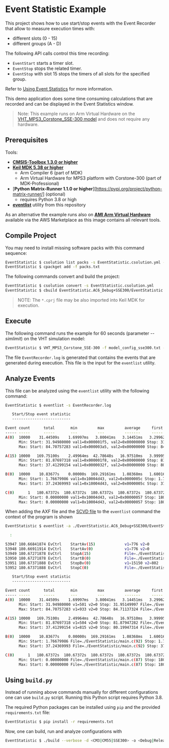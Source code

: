 # Event Statistic Example

This project shows how to use start/stop events with the Event Recorder that allow to measure execution times with:

- different slots (0 - 15)
- different groups (A - D)

The following API calls control this time recording:

- `EventStart` starts a timer slot.
- `EventStop` stops the related timer.
- `EventStop` with slot 15 stops the timers of all slots for the specified group.

Refer to [Using Event Statistics](https://arm-software.github.io/CMSIS-View/main/ev_stat.html#es_use) for more information.

This demo application does some time consuming calculations that are recorded
and can be displayed in the Event Statistics window.

>Note:
This example runs on Arm Virtual Hardware on the [VHT_MPS3_Corstone_SSE-300 model](https://arm-software.github.io/AVH/main/simulation/html/Using.html) and does not require any hardware.

## Prerequisites

Tools:

- [**CMSIS-Toolbox 1.3.0 or higher**](https://github.com/Open-CMSIS-Pack/cmsis-toolbox)
- [**Keil MDK 5.38 or higher**](https://www.keil.com/mdk5)
  - Arm Compiler 6 (part of MDK)
  - Arm Virtual Hardware for MPS3 platform with Corstone-300 (part of MDK-Professional)
- [**Python Matrix-Runner 1.1.0 or higher**][https://pypi.org/project/python-matrix-runner/] (optional)
  - requires Python 3.8 or high
- [**eventlist**](https://github.com/ARM-software/CMSIS-View/releases/latest) utility from this repository

As an alternative the example runs also on [**AMI Arm Virtual Hardware**](https://aws.amazon.com/marketplace/search/results?searchTerms=Arm+Virtual+Hardware) available via the AWS Marketplace as this image contains all relevant tools.

## Compile Project

You may need to install missing software packs with this command sequence:

```bash
EventStatistic $ csolution list packs -s EventStatistic.csolution.yml -m >packs.txt
EventStatistic $ cpackget add -f packs.txt
```

The following commands convert and build the project:

```bash
EventStatistic $ csolution convert -s EventStatistic.csolution.yml
EventStatistic $ cbuild EventStatistic.AC6_Debug+SSE300/EventStatistic.AC6_Debug+SSE300.cprj
```

> NOTE: The `*.cprj` file may be also imported into Keil MDK for execution.

## Execute

The following command runs the example for 60 seconds (parameter *--simlimit*) on the VHT simulation model:

```bash
EventStatistic $ VHT_MPS3_Corstone_SSE-300 -f model_config_sse300.txt --simlimit=60 -a ./EventStatistic.AC6_Debug+SSE300/EventStatistic.AC6_Debug+SSE300_outdir\EventStatistic.AC6_Debug+SSE300.axf
```

The file `EventRecorder.log` is generated that contains the events that are generated during execution. This file is the input for the `eventlist` utility.

## Analyze Events

This file can be analyzed using the `eventlist` utility with the following command:

```bash
EventStatistic $ eventlist -s EventRecorder.log

   Start/Stop event statistic
   --------------------------

Event count      total       min         max         average     first       last
----- -----      -----       ---         ---         -------     -----       ----
A(0)  10000    31.44509s    1.69997ms   3.80041ms   3.14451ms   3.29962ms   3.59964ms
      Min: Start: 31.94980000 val1=0x000001f5, val2=0x00000000 Stop: 31.95149997 val1=0x10004d43, val2=0x0000003c
      Max: Start: 84.70757283 val1=0x000003a5, val2=0x00000000 Stop: 84.71137324 val1=0x10004d43, val2=0x00000038

A(15) 10000   169.75100s    2.49964ms  42.78648s   16.97510ms   3.99995ms   4.30004ms
      Min: Start: 81.87697318 val1=0x000001f8, val2=0x00000000 Stop: 81.87947282 val1=0x10004d43, val2=0x0000003c
      Max: Start: 37.41299154 val1=0x0000032f, val2=0x00000000 Stop: 80.19947314 val1=0x10004d43, val2=0x0000003c

B(0)  10000    10.83677s    0.00000s  169.29161ms   1.08368ms   1.60016ms   1.00010ms
      Min: Start: 1.76679986 val1=0x10004d43, val2=0x0000005c Stop: 1.76679986 val1=0x0000018e, val2=0x00000047
      Max: Start: 37.24369993 val1=0x10004d43, val2=0x0000005c Stop: 37.41299154 val1=0x000066bf, val2=0x00000487

C(0)      1   180.67372s  180.67372s  180.67372s  180.67372s  180.67372s  180.67372s
      Min: Start: 0.00000000 val1=0x10004d43, val2=0x00000057 Stop: 180.67371888 val1=0x10004d43, val2=0x00000062
      Max: Start: 0.00000000 val1=0x10004d43, val2=0x00000057 Stop: 180.67371888 val1=0x10004d43, val2=0x00000062
```

When adding the AXF file and the [SCVD file](https://arm-software.github.io/CMSIS-View/main/SCVD_Format.html) to the `eventlist` command the context of the program is shown

```bash
EventStatistic $ eventlist -a ./EventStatistic.AC6_Debug+SSE300/EventStatistic.AC6_Debug+SSE300_outdir\EventStatistic.AC6_Debug+SSE300.axf -I EventRecorder.scvd EventRecorder.log

  :

53947 180.66841874 EvCtrl    StartAv(15)             v1=776 v2=0
53948 180.66911914 EvCtrl    StartAv(0)              v1=776 v2=0
53949 180.67271878 EvCtrl    StopA(15)               File=./EventStatistic/main.c(60)
53950 180.67271878 EvCtrl    StartB(0)               File=./EventStatistic/main.c(92)
53951 180.67371888 EvCtrl    StopBv(0)               v1=15150 v2=802
53952 180.67371888 EvCtrl    StopC(0)                File=./EventStatistic/main.c(98)

   Start/Stop event statistic
   --------------------------

Event count      total       min         max         average     first       last
----- -----      -----       ---         ---         -------     -----       ----
A(0)  10000    31.44509s    1.69997ms   3.80041ms   3.14451ms   3.29962ms   3.59964ms
      Min: Start: 31.94980000 v1=501 v2=0 Stop: 31.95149997 File=./EventStatistic/main.c(60)
      Max: Start: 84.70757283 v1=933 v2=0 Stop: 84.71137324 File=./EventStatistic/main.c(56)

A(15) 10000   169.75100s    2.49964ms  42.78648s   16.97510ms   3.99995ms   4.30004ms
      Min: Start: 81.87697318 v1=504 v2=0 Stop: 81.87947282 File=./EventStatistic/main.c(60)
      Max: Start: 37.41299154 v1=815 v2=0 Stop: 80.19947314 File=./EventStatistic/main.c(60)

B(0)  10000    10.83677s    0.00000s  169.29161ms   1.08368ms   1.60016ms   1.00010ms
      Min: Start: 1.76679986 File=./EventStatistic/main.c(92) Stop: 1.76679986 v1=398 v2=71
      Max: Start: 37.24369993 File=./EventStatistic/main.c(92) Stop: 37.41299154 v1=26303 v2=1159

C(0)      1   180.67372s  180.67372s  180.67372s  180.67372s  180.67372s  180.67372s
      Min: Start: 0.00000000 File=./EventStatistic/main.c(87) Stop: 180.67371888 File=./EventStatistic/main.c(98)
      Max: Start: 0.00000000 File=./EventStatistic/main.c(87) Stop: 180.67371888 File=./EventStatistic/main.c(98)
```

## Using `build.py`

Instead of running above commands manually for different configurations one can use `build.py` script.
Running this Python script requires Python 3.8.

The required Python packages can be installed using `pip` and the provided `requirements.txt` file:

```bash
EventStatistic $ pip install -r requirements.txt
```

Now, one can build, run and analyze configurations with

```bash
EventStatistic $ ./build --verbose -d <CM3|CM55|SSE300> -o <Debug|Release> -c <AC6|GCC|IAR> [build] [run] [events]
```
